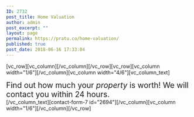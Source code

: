 ```yaml
---
ID: 2732
post_title: Home Valuation
author: admin
post_excerpt: ""
layout: page
permalink: https://pratu.co/home-valuation/
published: true
post_date: 2018-06-16 17:33:04
---
```

[vc_row][vc_column][/vc_column][/vc_row][vc_row][vc_column width="1/6"][/vc_column][vc_column width="4/6"][vc_column_text]
<div style="font-size: 21px;">Find out how much your <em>property</em> is worth! We will contact you within 24 hours.</div>
[/vc_column_text][contact-form-7 id="2694"][/vc_column][vc_column width="1/6"][/vc_column][/vc_row]